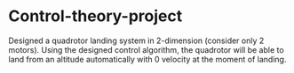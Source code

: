 # Control-theory-project
Designed a quadrotor landing system in 2-dimension (consider only 2 motors). Using the designed control algorithm, the quadrotor will be able to land from an altitude automatically with 0 velocity at the moment of landing.
